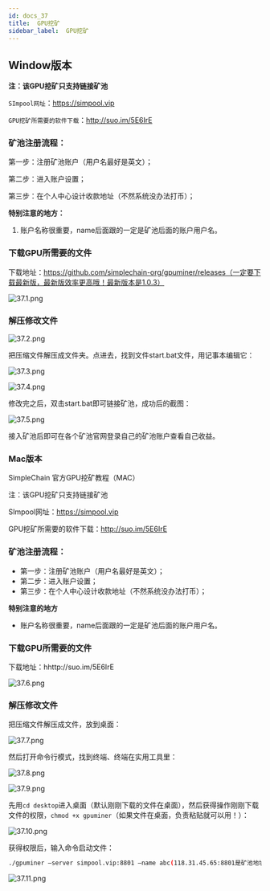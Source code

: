 ```yaml
---
id: docs_37
title:  GPU挖矿
sidebar_label:  GPU挖矿
---
```


## Window版本

**注：该GPU挖矿只支持链接矿池**

`SImpool网址`：https://simpool.vip

`GPU挖矿所需要的软件下载`：http://suo.im/5E6IrE

### 矿池注册流程：

第一步：注册矿池账户（用户名最好是英文）；

第二步：进入账户设置；

第三步：在个人中心设计收款地址（不然系统没办法打币）；

**特别注意的地方：**

1. 账户名称很重要，name后面跟的一定是矿池后面的账户用户名。

### 下载GPU所需要的文件

下载地址：https://github.com/simplechain-org/gpuminer/releases（一定要下载最新版，最新版效率更高哦！最新版本是1.0.3）

![37.1.png](http://ww1.sinaimg.cn/large/007csy4ply1gf8dwpq81vj31a60jqq84.jpg)
 
### 解压修改文件

![37.2.png](http://ww1.sinaimg.cn/large/007csy4ply1gf8dwpppsrj305804i0td.jpg)

把压缩文件解压成文件夹。点进去，找到文件start.bat文件，用记事本编辑它：

![37.3.png](http://ww1.sinaimg.cn/large/007csy4ply1gf8dwppk9cj30n40403zj.jpg)

![37.4.png](http://ww1.sinaimg.cn/large/007csy4ply1gf8dwpql78j31uo0rs42x.jpg)

修改完之后，双击start.bat即可链接矿池，成功后的截图：

![37.5.png](http://ww1.sinaimg.cn/large/007csy4ply1gf8dwpqi6gj31ic0nm777.jpg)

接入矿池后即可在各个矿池官网登录自己的矿池账户查看自己收益。

### Mac版本

SimpleChain 官方GPU挖矿教程（MAC）

注：该GPU挖矿只支持链接矿池

SImpool网址：https://simpool.vip

GPU挖矿所需要的软件下载：http://suo.im/5E6IrE

### 矿池注册流程：

- 第一步：注册矿池账户（用户名最好是英文）；
- 第二步：进入账户设置；
- 第三步：在个人中心设计收款地址（不然系统没办法打币）；

**特别注意的地方**

- 账户名称很重要，name后面跟的一定是矿池后面的账户用户名。

### 下载GPU所需要的文件

下载地址：hhttp://suo.im/5E6IrE

![37.6.png](http://ww1.sinaimg.cn/large/007csy4ply1gf8dwpvxhfj31a60jqq84.jpg)

### 解压修改文件

把压缩文件解压成文件，放到桌面：

![37.7.png](http://ww1.sinaimg.cn/large/007csy4ply1gf8dwpuznxj307c074413.jpg)

然后打开命令行模式，找到终端、终端在实用工具里：

![37.8.png](http://ww1.sinaimg.cn/large/007csy4ply1gf8dwq11ljj30na0es7c1.jpg)

![37.9.png](http://ww1.sinaimg.cn/large/007csy4ply1gf8dwq54ixj30n40eitfv.jpg)
 
先用`cd desktop`进入桌面（默认刚刚下载的文件在桌面），然后获得操作刚刚下载文件的权限，`chmod +x gpuminer`（如果文件在桌面，负责粘贴就可以用！）：

![37.10.png](http://ww1.sinaimg.cn/large/007csy4ply1gf8dwq9vd7j31260naaon.jpg)

获得权限后，输入命令启动文件：

```bash
./gpuminer –server simpool.vip:8801 –name abc(118.31.45.65:8801是矿池地址，每个矿池的地址不一样，abc是账户名称,一定填自己账户。)运行成功后：
```

![37.11.png](http://ww1.sinaimg.cn/large/007csy4ply1gf8dwq42rvj31260naaon.jpg)

 





